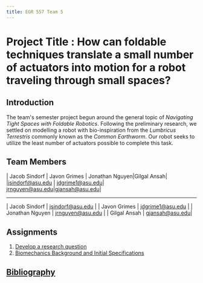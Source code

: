 ```yaml
---
title: EGR 557 Team 5
---
```


# Project Title : How can foldable techniques translate a small number of actuators into motion for a robot traveling through small spaces?

## Introduction
The team's semester project begun around the general topic of _Navigating Tight Spaces with Foldable Robotics_.
Following the preliminary research, we settled on modelling a robot with bio-inspiration from the _Lumbricus Terrestris_ commonly known as the _Common Earthworm_.
Our robot seeks to utilize the least number of actuators possible to complete this task.

## Team Members

| Jacob Sindorf | Javon Grimes | Jonathan Nguyen|Gilgal Ansah|
|jsindorf@asu.edu | jdgrime1@asu.edu| jrnguyen@asu.edu|gjansah@asu.edu|
___
| Jacob Sindorf | jsindorf@asu.edu |
| Javon Grimes | jdgrime1@asu.edu |
| Jonathan Nguyen | jrnguyen@asu.edu |
| Gilgal Ansah | gjansah@asu.edu|

## Assignments

1. [Develop a research question](/Assignment_1)
1. [Biomechanics Background and Initial Specifications](/Assignment_2)


## [Bibliography](/bibliography)
